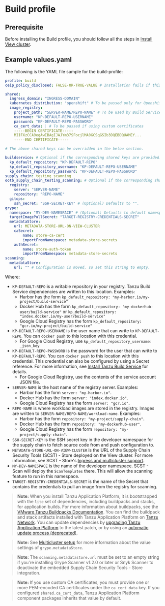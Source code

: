 # Build profile

## Prerequisite

Before installing the Build profile, you should follow all the steps in [Install View cluster](../installing-multicluster.hbs.md#install-view-cluster).

## Example values.yaml

The following is the YAML file sample for the build-profile:

```yaml
profile: build
ceip_policy_disclosed: FALSE-OR-TRUE-VALUE # Installation fails if this is not set to true. Not a string.

shared:
  ingress_domain: "INGRESS-DOMAIN"
  kubernetes_distribution: "openshift" # To be passed only for Openshift. Defaults to "".
  image_registry:
    project_path: "SERVER-NAME/REPO-NAME" # To be used by Build Service by appending "/buildservice" and used by Supply chain by appending "/workloads".
    username: "KP-DEFAULT-REPO-USERNAME"
    password: "KP-DEFAULT-REPO-PASSWORD"
    ca_cert_data: | # To be passed if using custom certificates
    -----BEGIN CERTIFICATE-----
    MIIFXzCCA0egAwIBAgIJAJYm37SFocjlMA0GCSqGSIb3DQEBDQUAMEY...
    -----END CERTIFICATE-----  

# The above shared keys can be overridden in the below section.

buildservice: # Optional if the corresponding shared keys are provided.
  kp_default_repository: "KP-DEFAULT-REPO"
  kp_default_repository_username: "KP-DEFAULT-REPO-USERNAME"
  kp_default_repository_password: "KP-DEFAULT-REPO-PASSWORD"
supply_chain: testing_scanning
ootb_supply_chain_testing_scanning: # Optional if the corresponding shared keys are provided.
  registry:
    server: "SERVER-NAME"
    repository: "REPO-NAME"
  gitops:
    ssh_secret: "SSH-SECRET-KEY" # (Optional) Defaults to "".
grype:
  namespace: "MY-DEV-NAMESPACE" # (Optional) Defaults to default namespace.
  targetImagePullSecret: "TARGET-REGISTRY-CREDENTIALS-SECRET"
  metadataStore:
    url: METADATA-STORE-URL-ON-VIEW-CLUSTER
    caSecret:
        name: store-ca-cert
        importFromNamespace: metadata-store-secrets
    authSecret:
        name: store-auth-token
        importFromNamespace: metadata-store-secrets
scanning:
  metadataStore:
    url: "" # Configuration is moved, so set this string to empty.
```

Where:

- `KP-DEFAULT-REPO` is a writable repository in your registry. Tanzu Build Service dependencies are written to this location. Examples:
    - Harbor has the form `kp_default_repository: "my-harbor.io/my-project/build-service"`
    - Docker Hub has the form `kp_default_repository: "my-dockerhub-user/build-service"` or `kp_default_repository: "index.docker.io/my-user/build-service"`
    - Google Cloud Registry has the form `kp_default_repository: "gcr.io/my-project/build-service"`
- `KP-DEFAULT-REPO-USERNAME` is the user name that can write to `KP-DEFAULT-REPO`. You can `docker push` to this location with this credential.
    - For Google Cloud Registry, use `kp_default_repository_username: _json_key`
- `KP-DEFAULT-REPO-PASSWORD` is the password for the user that can write to `KP-DEFAULT-REPO`. You can `docker push` to this location with this credential. This credential can also be configured by using a Secret reference. For more information, see [Install Tanzu Build Service](../../tanzu-build-service/install-tbs.html#install-secret-refs) for details.
    - For Google Cloud Registry, use the contents of the service account JSON file.
- `SERVER-NAME` is the host name of the registry server. Examples:
    - Harbor has the form `server: "my-harbor.io"`.
    - Docker Hub has the form `server: "index.docker.io"`.
    - Google Cloud Registry has the form `server: "gcr.io"`.
- `REPO-NAME` is where workload images are stored in the registry.
Images are written to `SERVER-NAME/REPO-NAME/workload-name`. Examples:
    - Harbor has the form `repository: "my-project/supply-chain"`.
    - Docker Hub has the form `repository: "my-dockerhub-user"`.
    - Google Cloud Registry has the form `repository: "my-project/supply-chain"`.
- `SSH-SECRET-KEY` is the SSH secret key in the developer namespace for the supply chain to fetch source code from and push configuration to.
- `METADATA-STORE-URL-ON-VIEW-CLUSTER` is the URL of the Supply Chain Security Tools (SCST) - Store deployed on the View cluster. For more information, see SCST - Store's [Ingress and multicluster support](../../scst-store/ingress-multicluster.html#scst-scan-install).
- `MY-DEV-NAMESPACE` is the name of the developer namespace. SCST - Scan will deploy the `ScanTemplates` there. This will allow the scanning feature to run in this namespace.
- `TARGET-REGISTRY-CREDENTIALS-SECRET` is the name of the Secret that contains the
credentials to pull an image from the registry for scanning.

> **Note:** When you install Tanzu Application Platform, it is bootstrapped with the `lite`
> set of dependencies, including buildpacks and stacks, for application builds.
> For more information about buildpacks, see the [VMware Tanzu Buildpacks Documentation](https://docs.vmware.com/en/VMware-Tanzu-Buildpacks/services/tanzu-buildpacks/GUID-index.html).
> You can find the buildpack and stack artifacts installed with Tanzu Application Platform
> on [Tanzu Network](https://network.pivotal.io/products/tbs-dependencies).
> You can update dependencies by [upgrading Tanzu Application Platform](../../upgrading.md)
> to the latest patch, or
> by using an [automatic update process (deprecated)](../../tanzu-build-service/install-tbs.md#auto-updates-config).

> **Note:** See [Multicluster setup](../../scst-store/multicluster-setup.hbs.md) for more information about the value settings of `grype.metadataStore`.

> **Note:** The `scanning.metadatastore.url` must be set to an empty string if you're installing Grype Scanner v1.2.0 or later or Snyk Scanner to deactivate the embedded Supply Chain Security Tools - Store integration.

>**Note:** If you use custom CA certificates, you must provide one or more PEM-encoded CA certificates under the `ca_cert_data` key. If you configured `shared.ca_cert_data`, Tanzu Application Platform component packages inherits that value by default.
